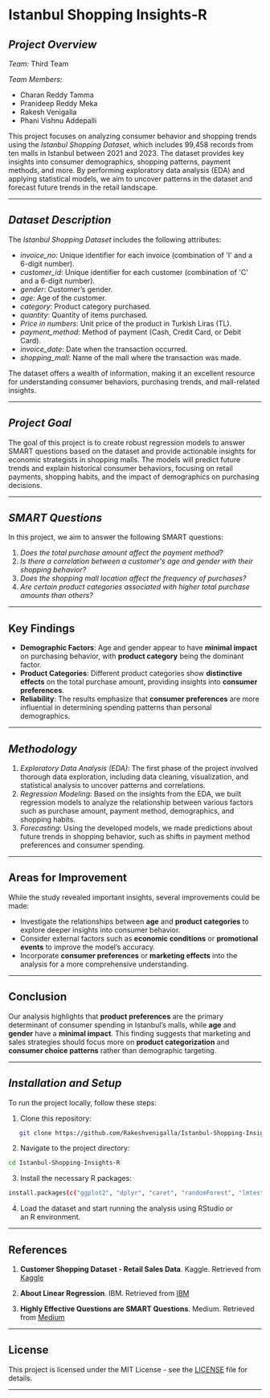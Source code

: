 # Istanbul Shopping Insights-R

## *Project Overview*

*Team:* Third Team

*Team Members:*
- Charan Reddy Tamma
- Pranideep Reddy Meka
- Rakesh Venigalla
- Phani Vishnu Addepalli

This project focuses on analyzing consumer behavior and shopping trends using the *Istanbul Shopping Dataset*, which includes 99,458 records from ten malls in Istanbul between 2021 and 2023. The dataset provides key insights into consumer demographics, shopping patterns, payment methods, and more. By performing exploratory data analysis (EDA) and applying statistical models, we aim to uncover patterns in the dataset and forecast future trends in the retail landscape.

---

## *Dataset Description*

The *Istanbul Shopping Dataset* includes the following attributes:

- *invoice_no*: Unique identifier for each invoice (combination of 'I' and a 6-digit number).
- *customer_id*: Unique identifier for each customer (combination of 'C' and a 6-digit number).
- *gender*: Customer’s gender.
- *age*: Age of the customer.
- *category*: Product category purchased.
- *quantity*: Quantity of items purchased.
- *Price in numbers*: Unit price of the product in Turkish Liras (TL).
- *payment_method*: Method of payment (Cash, Credit Card, or Debit Card).
- *invoice_date*: Date when the transaction occurred.
- *shopping_mall*: Name of the mall where the transaction was made.

The dataset offers a wealth of information, making it an excellent resource for understanding consumer behaviors, purchasing trends, and mall-related insights.

---

## *Project Goal*

The goal of this project is to create robust regression models to answer SMART questions based on the dataset and provide actionable insights for economic strategists in shopping malls. The models will predict future trends and explain historical consumer behaviors, focusing on retail payments, shopping habits, and the impact of demographics on purchasing decisions.

---

## *SMART Questions*

In this project, we aim to answer the following SMART questions:

1. *Does the total purchase amount affect the payment method?*
2. *Is there a correlation between a customer's age and gender with their shopping behavior?*
3. *Does the shopping mall location affect the frequency of purchases?*
4. *Are certain product categories associated with higher total purchase amounts than others?*
---

## Key Findings
- **Demographic Factors**: Age and gender appear to have **minimal impact** on purchasing behavior, with **product category** being the dominant factor.
- **Product Categories**: Different product categories show **distinctive effects** on the total purchase amount, providing insights into **consumer preferences**.
- **Reliability**: The results emphasize that **consumer preferences** are more influential in determining spending patterns than personal demographics.

---

## *Methodology*

1. *Exploratory Data Analysis (EDA)*: The first phase of the project involved thorough data exploration, including data cleaning, visualization, and statistical analysis to uncover patterns and correlations.
2. *Regression Modeling*: Based on the insights from the EDA, we built regression models to analyze the relationship between various factors such as purchase amount, payment method, demographics, and shopping habits.
3. *Forecasting*: Using the developed models, we made predictions about future trends in shopping behavior, such as shifts in payment method preferences and consumer spending.

---

## Areas for Improvement
While the study revealed important insights, several improvements could be made:
- Investigate the relationships between **age** and **product categories** to explore deeper insights into consumer behavior.
- Consider external factors such as **economic conditions** or **promotional events** to improve the model’s accuracy.
- Incorporate **consumer preferences** or **marketing effects** into the analysis for a more comprehensive understanding.

---

## Conclusion
Our analysis highlights that **product preferences** are the primary determinant of consumer spending in Istanbul’s malls, while **age** and **gender** have a **minimal impact**. This finding suggests that marketing and sales strategies should focus more on **product categorization** and **consumer choice patterns** rather than demographic targeting.

---

## *Installation and Setup*

To run the project locally, follow these steps:

1. Clone this repository:
```bash
   git clone https://github.com/Rakeshvenigalla/Istanbul-Shopping-Insights-R.git
```
2. Navigate to the project directory:
  ```bash
  cd Istanbul-Shopping-Insights-R
  ```
3. Install the necessary R packages:
  ```bash
  install.packages(c("ggplot2", "dplyr", "caret", "randomForest", "lmtest"))
  ```
4. Load the dataset and start running the analysis using RStudio or an R environment.

---

## References

1. **Customer Shopping Dataset - Retail Sales Data**. Kaggle. Retrieved from [Kaggle](https://www.kaggle.com/code/mostafaabdelbadie/customer-shopping-dataset-retail-sales-data-eda/input)

2. **About Linear Regression**. IBM. Retrieved from [IBM](https://www.ibm.com/topics/linear-regression#:~:text=Resources-,What%20is%20linear%20regression%3F,is%20called%20the%20independent%20variable.)

3. **Highly Effective Questions are SMART Questions**. Medium. Retrieved from [Medium](https://emkautsar.medium.com/highly-effective-questions-are-smart-questions-59040efea480)

---

## License
This project is licensed under the MIT License - see the [LICENSE](LICENSE) file for details.

---
